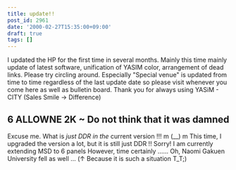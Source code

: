 ```yaml
---
title: update!!
post_id: 2961
date: '2000-02-27T15:35:00+09:00'
draft: true
tags: []
---
```


I updated the HP for the first time in several months. Mainly this time mainly update of latest software, unification of YASIM color, arrangement of dead links. Please try circling around. Especially "Special venue" is updated from time to time regardless of the last update date so please visit whenever you come here as well as bulletin board. Thank you for always using YASiM - CITY (Sales Smile → Difference)

## 6 ALLOWNE 2K ~ Do not think that it was damned

Excuse me. What is _just DDR in the_ current version !!! m (__) m This time, I upgraded the version a lot, but it is still just DDR !! Sorry! I am currently extending MSD to 6 panels However, time certainly ...... Oh, Naomi Gakuen University fell as well ... (↑ Because it is such a situation T_T;)
